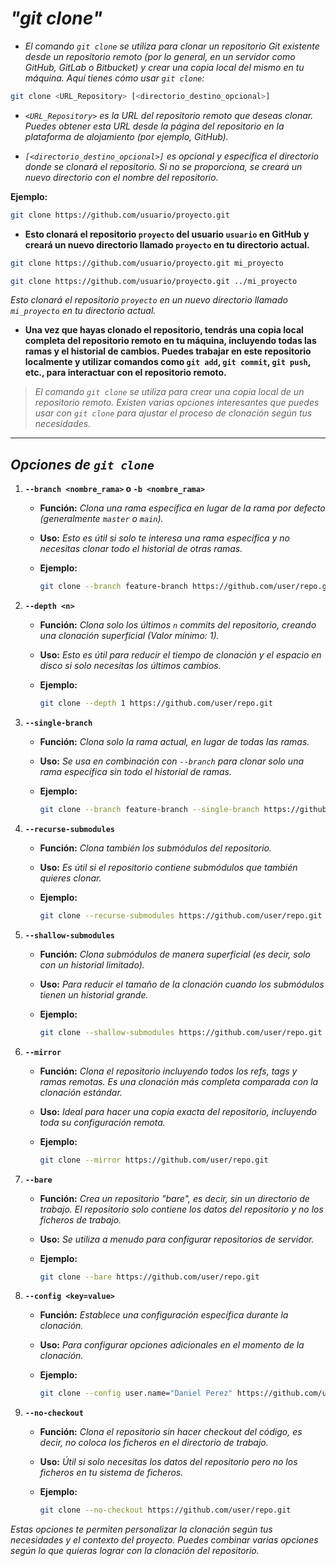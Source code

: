 <!-- Autor: Daniel Benjamin Perez Morales -->
<!-- GitHub: https://github.com/DanielBenjaminPerezMoralesDev13 -->
<!-- Gitlab: https://gitlab.com/DanielBenjaminPerezMoralesDev13 -->
<!-- Correo electrónico: danielperezdev@proton.me -->

# ***"git clone"***

- *El comando `git clone` se utiliza para clonar un repositorio Git existente desde un repositorio remoto (por lo general, en un servidor como GitHub, GitLab o Bitbucket) y crear una copia local del mismo en tu máquina. Aquí tienes cómo usar `git clone`:*

```bash
git clone <URL_Repository> [<directorio_destino_opcional>]
```

- *`<URL_Repository>` es la URL del repositorio remoto que deseas clonar. Puedes obtener esta URL desde la página del repositorio en la plataforma de alojamiento (por ejemplo, GitHub).*

- *`[<directorio_destino_opcional>]` es opcional y especifica el directorio donde se clonará el repositorio. Si no se proporciona, se creará un nuevo directorio con el nombre del repositorio.*

**Ejemplo:**

```bash
git clone https://github.com/usuario/proyecto.git
```

- **Esto clonará el repositorio `proyecto` del usuario `usuario` en GitHub y creará un nuevo directorio llamado `proyecto` en tu directorio actual.**

```bash
git clone https://github.com/usuario/proyecto.git mi_proyecto
```

```bash
git clone https://github.com/usuario/proyecto.git ../mi_proyecto
```

*Esto clonará el repositorio `proyecto` en un nuevo directorio llamado `mi_proyecto` en tu directorio actual.*

- **Una vez que hayas clonado el repositorio, tendrás una copia local completa del repositorio remoto en tu máquina, incluyendo todas las ramas y el historial de cambios. Puedes trabajar en este repositorio localmente y utilizar comandos como `git add`, `git commit`, `git push`, etc., para interactuar con el repositorio remoto.**

> *El comando `git clone` se utiliza para crear una copia local de un repositorio remoto. Existen varias opciones interesantes que puedes usar con `git clone` para ajustar el proceso de clonación según tus necesidades.*

---

## ***Opciones de `git clone`***

1. **`--branch <nombre_rama>` o `-b <nombre_rama>`**
   - **Función:** *Clona una rama específica en lugar de la rama por defecto (generalmente `master` o `main`).*
   - **Uso:** *Esto es útil si solo te interesa una rama específica y no necesitas clonar todo el historial de otras ramas.*
   - **Ejemplo:**

     ```bash
     git clone --branch feature-branch https://github.com/user/repo.git
     ```

2. **`--depth <n>`**
   - **Función:** *Clona solo los últimos `n` commits del repositorio, creando una clonación superficial (Valor mínimo: 1).*
   - **Uso:** *Esto es útil para reducir el tiempo de clonación y el espacio en disco si solo necesitas los últimos cambios.*
   - **Ejemplo:**

     ```bash
     git clone --depth 1 https://github.com/user/repo.git
     ```

3. **`--single-branch`**
   - **Función:** *Clona solo la rama actual, en lugar de todas las ramas.*
   - **Uso:** *Se usa en combinación con `--branch` para clonar solo una rama específica sin todo el historial de ramas.*
   - **Ejemplo:**

     ```bash
     git clone --branch feature-branch --single-branch https://github.com/user/repo.git
     ```

4. **`--recurse-submodules`**
   - **Función:** *Clona también los submódulos del repositorio.*
   - **Uso:** *Es útil si el repositorio contiene submódulos que también quieres clonar.*
   - **Ejemplo:**

     ```bash
     git clone --recurse-submodules https://github.com/user/repo.git
     ```

5. **`--shallow-submodules`**
   - **Función:** *Clona submódulos de manera superficial (es decir, solo con un historial limitado).*
   - **Uso:** *Para reducir el tamaño de la clonación cuando los submódulos tienen un historial grande.*
   - **Ejemplo:**

     ```bash
     git clone --shallow-submodules https://github.com/user/repo.git
     ```

6. **`--mirror`**
   - **Función:** *Clona el repositorio incluyendo todos los refs, tags y ramas remotas. Es una clonación más completa comparada con la clonación estándar.*
   - **Uso:** *Ideal para hacer una copia exacta del repositorio, incluyendo toda su configuración remota.*
   - **Ejemplo:**

     ```bash
     git clone --mirror https://github.com/user/repo.git
     ```

7. **`--bare`**
   - **Función:** *Crea un repositorio "bare", es decir, sin un directorio de trabajo. El repositorio solo contiene los datos del repositorio y no los ficheros de trabajo.*
   - **Uso:** *Se utiliza a menudo para configurar repositorios de servidor.*
   - **Ejemplo:**

     ```bash
     git clone --bare https://github.com/user/repo.git
     ```

8. **`--config <key=value>`**
   - **Función:** *Establece una configuración específica durante la clonación.*
   - **Uso:** *Para configurar opciones adicionales en el momento de la clonación.*
   - **Ejemplo:**

     ```bash
     git clone --config user.name="Daniel Perez" https://github.com/user/repo.git
     ```

9. **`--no-checkout`**
   - **Función:** *Clona el repositorio sin hacer checkout del código, es decir, no coloca los ficheros en el directorio de trabajo.*
   - **Uso:** *Útil si solo necesitas los datos del repositorio pero no los ficheros en tu sistema de ficheros.*
   - **Ejemplo:**

     ```bash
     git clone --no-checkout https://github.com/user/repo.git
     ```

*Estas opciones te permiten personalizar la clonación según tus necesidades y el contexto del proyecto. Puedes combinar varias opciones según lo que quieras lograr con la clonación del repositorio.*
